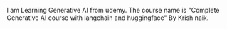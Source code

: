 I am Learning Generative AI from udemy. The course name is "Complete Generative AI course with langchain and huggingface" By Krish naik.

